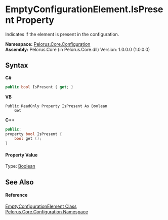# EmptyConfigurationElement.IsPresent Property 
 

Indicates if the element is present in the configuration.

**Namespace:**&nbsp;<a href="74405DDA">Pelorus.Core.Configuration</a><br />**Assembly:**&nbsp;Pelorus.Core (in Pelorus.Core.dll) Version: 1.0.0.0 (1.0.0.0)

## Syntax

**C#**<br />
``` C#
public bool IsPresent { get; }
```

**VB**<br />
``` VB
Public ReadOnly Property IsPresent As Boolean
	Get
```

**C++**<br />
``` C++
public:
property bool IsPresent {
	bool get ();
}
```


#### Property Value
Type: <a href="http://msdn2.microsoft.com/en-us/library/a28wyd50" target="_blank">Boolean</a>

## See Also


#### Reference
<a href="3F8BB7E1">EmptyConfigurationElement Class</a><br /><a href="74405DDA">Pelorus.Core.Configuration Namespace</a><br />